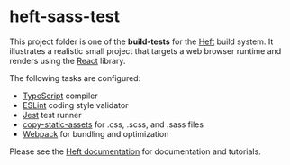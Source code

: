 # heft-sass-test

This project folder is one of the **build-tests** for the [Heft](https://www.npmjs.com/package/@rushstack/heft)
build system.  It illustrates a realistic small project that targets a web browser runtime and renders using
the [React](https://reactjs.org/) library.

The following tasks are configured:
- [TypeScript](https://rushstack.io/pages/heft_tasks/typescript/) compiler
- [ESLint](https://rushstack.io/pages/heft_tasks/eslint/) coding style validator
- [Jest](https://rushstack.io/pages/heft_tasks/jest/) test runner
- [copy-static-assets](https://rushstack.io/pages/heft_tasks/copy-static-assets/) for .css, .scss, and .sass files
- [Webpack](https://rushstack.io/pages/heft_tasks/webpack/) for bundling and optimization

Please see the [Heft documentation](https://rushstack.io/pages/heft/overview/) for documentation and tutorials.
